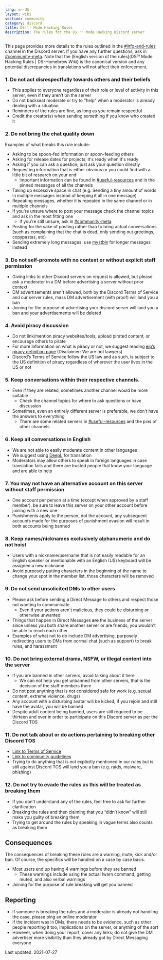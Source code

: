```yaml
---
lang: en-US
layout: wiki
section: community
category: discord
title: DS⁽ⁱ⁾ Mode Hacking Rules
description: The rules for the DS⁽ⁱ⁾ Mode Hacking Discord server
---
```


This page provides more details to the rules outlined in the [#info-and-rules](https://discord.com/channels/283769550611152897/626620520330428436) channel in the Discord server. If you have any further questions, ask in [#community-meta](https://discord.com/channels/283769550611152897/715651368391671919). Note that the [English version of the rules](DS⁽ⁱ⁾ Mode Hacking Rules | DS-Homebrew Wiki) is the canonical version and any potential discrepancies in translations will not affect their enforcement.

### 1. Do not act disrespectfully towards others and their beliefs

- This applies to everyone regardless of their role or level of activity in this server, even if they aren’t on the server
- Do not backseat moderate or try to "help" when a moderator is already dealing with a situation
- Reminders of the rules are fine, as long as you remain respectful
- Credit the creator(s) when sending something if you know who created it

### 2. Do not bring the chat quality down

Examples of what breaks this rule include:
- Asking to be spoon-fed information or spoon-feeding others
- Asking for release dates for projects; it's ready when it's ready
- Asking if you can ask a question; just ask your question directly
- Requesting information that is either obvious or you could find with a little bit of research on your end
   - Important information can be found in  [#useful-resources](https://discord.com/channels/283769550611152897/638041441079263283) and in the pinned messages of all the channels
- Taking up excessive space in chat (e.g. Sending a tiny amount of words in multiple messages instead of keeping it all in one message)
- Repeating messages, whether it is repeated in the same channel or in multiple channels
 - If you're unsure where to post your message check the channel topics and ask in the most fitting one
   - If you're still unsure, ask in [#community-meta](https://discord.com/channels/283769550611152897/715651368391671919)
- Posting for the sake of posting rather than to bring actual conversations (such as complaining that the chat is dead, only sending out greetings, copypastas, etc)
- Sending extremely long messages, use [mystbin](https://mystb.in/) for longer messages instead

### 3. Do not self-promote with no context or without explicit staff permission

- Giving links to other Discord servers on request is allowed, but please ask a moderator in a DM before advertising a server without prior context
- DM advertisements aren't allowed, both by the Discord Terms of Service and our server rules, mass DM advertisement (with proof) will land you a ban
- Joining for the purpose of advertising your discord server will land you a ban and your advertisements will be deleted

### 4. Avoid piracy discussion

- Do not link/mention piracy websites/tools, upload pirated content, or encourage others to pirate
- For more information on what is piracy or not, we suggest reading [eip’s piracy definition page](https://3ds.eiphax.tech/piracy.html) (Disclaimer: We are not lawyers)
- Discord’s Terms of Service follow the US law and as such, is subject to the US definition of piracy regardless of wherever the user lives in the US or not

### 5. Keep conversations within their respective channels.

- Even if they are related, sometimes another channel would be more suitable
   - Check the channel topics for where to ask questions or have discussion
- Sometimes, even an entirely different server is preferable, we don't have the answers to everything
   - There are some related servers in [#useful-resources](https://discord.com/channels/283769550611152897/638041441079263283) and the pins of other channels

### 6. Keep all conversations in English

- We are not able to easily moderate content in other languages
- We suggest using [DeepL](https://www.deepl.com/translator) for translation
- Moderators may allow others to speak in foreign languages in case translation fails and there are trusted people that know your language and are able to help

### 7. You may not have an alternative account on this server without staff permission

- One account per person at a time (except when approved by a staff member), be sure to leave this server on your other account before joining with a new one
- Punishments apply to the person, not the account, any subsequent accounts made for the purposes of punishment evasion will result in both accounts being banned

### 8. Keep names/nicknames exclusively alphanumeric and do not hoist

- Users with a nickname/username that is not easily readable for an English speaker or mentionable with an English (US) keyboard will be assigned a new nickname
- Avoid purposely putting characters in the beginning of the name to change your spot in the member list, those characters will be removed

### 9. Do not send unsolicited DMs to other users

- Please ask before sending a Direct Message to others and respect those not wanting to communicate
   - Even if your actions aren't malicious, they could be disturbing or otherwise unwanted
- Things that happen in Direct Messages **are** the business of the server since unless you both share another server or are friends, you wouldn't be able to reach each other
- Examples of what not to do include DM advertising, purposely redirecting users to DMs from normal chat (such as support) to break rules, and harassment


### 10. Do not bring external drama, NSFW, or illegal content into the server

- If you are banned in other servers, avoid talking about it here
   - We can not help you get unbanned from other servers, that is the decision of the staff members there
- Do not post anything that is not considered safe for work (e.g. sexual content, extreme violence, drugs)
- Any account with a disturbing avatar will be kicked, if you rejoin and still have the avatar, you will be banned
- Despite adult content being banned, users are still required to be thirteen and over in order to participate on this Discord server as per the Discord TOS

### 11. Do not talk about or do actions pertaining to breaking other Discord TOS 
- [Link to Terms of Service](https://discord.com/terms)
- [Link to community guidelines](https://discord.com/guidelines)
- Trying to do anything that is not explicitly mentioned in our rules but is still against Discord TOS will land you a ban (e.g. raids, malware, phishing)

### 12. Do not try to evade the rules as this will be treated as breaking them

- If you don't understand any of the rules, feel free to ask for further clarification
- Breaking the rules and then claiming that you “didn’t know” will still make you guilty of breaking them
- Trying to get around the rules by speaking in vague terms also counts as breaking them

## Consequences

The consequences of breaking these rules are a warning, mute, kick and/or ban. Of course, the specifics will be handled on a case by case basis.
- Most users end up having 4 warnings before they are banned
   - These warnings include using the actual !warn command, getting muted, and also verbal warnings 
- Joining for the purpose of rule breaking will get you banned

## Reporting
- If someone is breaking the rules and a moderator is already not handling the case, please ping an online moderator
- If the incident was in DMs, there needs to be evidence, such as other people reporting it too, implications on the server, or anything of the sort
- However, when doing your report, cover any links; do not give the DM advertiser more visibility than they already got by Direct Messaging everyone


Last updated: 2021-07-27
